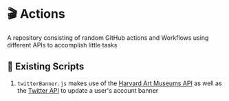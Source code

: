 # 🎬 Actions

A repository consisting of random GitHub actions and Workflows using different APIs to accomplish little tasks

## 🤖 Existing Scripts

1. `twitterBanner.js` makes use of the [Harvard Art Museums API](https://github.com/harvardartmuseums/api-docs) as well as the [Twitter API](https://developer.twitter.com/en/docs) to update a user's account banner